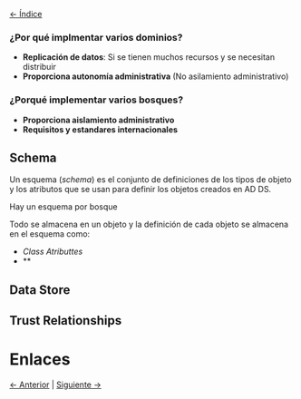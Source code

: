 [<- Índice](../SistemasWindows.md)
### ¿Por qué implmentar varios dominios?

- **Replicación de datos**: Si se tienen muchos recursos y se necesitan distribuir
- **Proporciona autonomía administrativa** (No asilamiento administrativo)

### ¿Porqué implementar varios bosques?

- **Proporciona aislamiento administrativo**
- **Requisitos y estandares internacionales**

## Schema

Un esquema (*schema*) es el conjunto de definiciones de los tipos de objeto y los atributos que se usan para definir los objetos creados en AD DS.

Hay un esquema por bosque

Todo se almacena en un objeto y la definición de cada objeto se almacena en el esquema como:

- *Class Atributtes*
- **

## Data Store

## Trust Relationships

# Enlaces

[<- Anterior](HFC26_08_2024.md) | [Siguiente ->](HFC29_08_2024.md)
